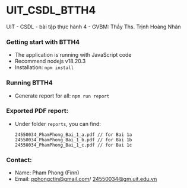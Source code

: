 # UIT_CSDL_BTTH4
UIT - CSDL - bài tập thực hành 4 - GVBM: Thầy Ths. Trịnh Hoàng Nhân

### Getting start with BTTH4
- The application is running with JavaScript code
- Recommend nodejs v18.20.3
- Installation: `npm install`

### Running BTTH4
- Generate report for all: `npm run report`

### Exported PDF report:
- Under folder `reports`, you can find:
    ~~~
    24550034_PhamPhong_Bai_1_a.pdf // for Bai 1a
    24550034_PhamPhong_Bai_1_b.pdf // for Bai 1b
    24550034_PhamPhong_Bai_1_c.pdf // for Bai 1c
    ~~~

### Contact:
- Name: Pham Phong (Finn)
- Email: pphongctin@gmail.com/ 24550034@gm.uit.edu.vn
